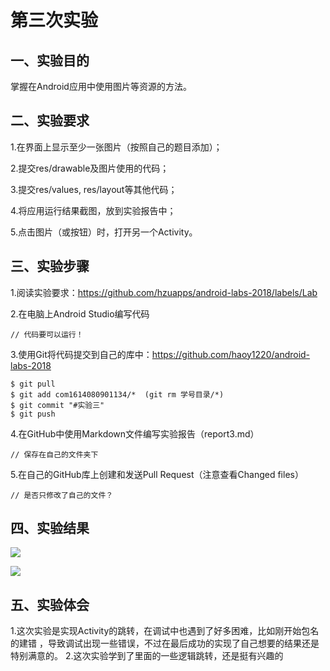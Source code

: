# 第三次实验

## 一、实验目的

掌握在Android应用中使用图片等资源的方法。

## 二、实验要求

1.在界面上显示至少一张图片（按照自己的题目添加）；

2.提交res/drawable及图片使用的代码；

3.提交res/values, res/layout等其他代码；

4.将应用运行结果截图，放到实验报告中；

5.点击图片（或按钮）时，打开另一个Activity。

## 三、实验步骤

1.阅读实验要求：https://github.com/hzuapps/android-labs-2018/labels/Lab

2.在电脑上Android Studio编写代码
```   
// 代码要可以运行！
``` 

3.使用Git将代码提交到自己的库中：https://github.com/haoy1220/android-labs-2018
```  
$ git pull
$ git add com1614080901134/*  (git rm 学号目录/*)
$ git commit "#实验三"
$ git push
```  

4.在GitHub中使用Markdown文件编写实验报告（report3.md）  
```  
// 保存在自己的文件夹下
```

5.在自己的GitHub库上创建和发送Pull Request（注意查看Changed files）  
```  
// 是否只修改了自己的文件？
```  

## 四、实验结果

![](https://github.com/chenjiahui-xxz/android-labs-2018/blob/master/com1614080901134/1.png)

![](https://github.com/chenjiahui-xxz/android-labs-2018/blob/master/com1614080901134/2.png)

## 五、实验体会

1.这次实验是实现Activity的跳转，在调试中也遇到了好多困难，比如刚开始包名的建错
，导致调试出现一些错误，不过在最后成功的实现了自己想要的结果还是特别满意的。
2.这次实验学到了里面的一些逻辑跳转，还是挺有兴趣的
